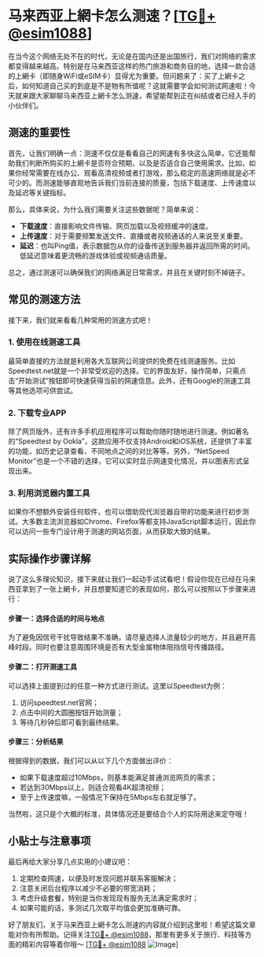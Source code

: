 # 马来西亚上網卡怎么测速？[[TG💪+ @esim1088](https://t.me/s/esim1088)]

在当今这个网络无处不在的时代，无论是在国内还是出国旅行，我们对网络的需求都变得越来越高。特别是在马来西亚这样的热门旅游和商务目的地，选择一款合适的上網卡（即随身WiFi或eSIM卡）显得尤为重要。但问题来了：买了上網卡之后，如何知道自己买的到底是不是物有所值呢？这就需要学会如何测试网速啦！今天就来跟大家聊聊马来西亚上網卡怎么测速，希望能帮到正在纠结或者已经入手的小伙伴们。

## 测速的重要性

首先，让我们明确一点：测速不仅仅是看看自己的网速有多快这么简单，它还能帮助我们判断所购买的上網卡是否符合预期，以及是否适合自己使用需求。比如，如果你经常需要在线办公、观看高清视频或者打游戏，那么稳定的高速网络就是必不可少的。而测速能够直观地告诉我们当前连接的质量，包括下载速度、上传速度以及延迟等关键指标。

那么，具体来说，为什么我们需要关注这些数据呢？简单来说：

- **下载速度**：直接影响文件传输、网页加载以及视频缓冲的速度。
- **上传速度**：对于需要频繁发送文件、直播或者视频通话的人来说至关重要。
- **延迟**：也叫Ping值，表示数据包从你的设备传送到服务器并返回所需的时间。低延迟意味着更流畅的游戏体验或视频通话质量。

总之，通过测速可以确保我们的网络满足日常需求，并且在关键时刻不掉链子。

## 常见的测速方法

接下来，我们就来看看几种常用的测速方式吧！

### 1. 使用在线测速工具

最简单直接的方法就是利用各大互联网公司提供的免费在线测速服务。比如Speedtest.net就是一个非常受欢迎的选择。它的界面友好，操作简单，只需点击“开始测试”按钮即可快速获得当前的网速信息。此外，还有Google的测速工具等其他选项可供尝试。

### 2. 下载专业APP

除了网页版外，还有许多手机应用程序可以帮助你随时随地进行测速。例如著名的“Speedtest by Ookla”，这款应用不仅支持Android和iOS系统，还提供了丰富的功能，如历史记录查看、不同地点之间的对比等等。另外，“NetSpeed Monitor”也是一个不错的选择，它可以实时显示网速变化情况，并以图表形式呈现出来。

### 3. 利用浏览器内置工具

如果你不想额外安装任何软件，也可以借助现代浏览器自带的功能来进行初步测试。大多数主流浏览器如Chrome、Firefox等都支持JavaScript脚本运行，因此你可以访问一些专门设计用于测速的网站页面，从而获取大致的结果。

## 实际操作步骤详解

说了这么多理论知识，接下来就让我们一起动手试试看吧！假设你现在已经在马来西亚拿到了一张上網卡，并且想要知道它的表现如何，那么可以按照以下步骤来进行：

#### 步骤一：选择合适的时间与地点
为了避免因信号干扰导致结果不准确，请尽量选择人流量较少的地方，并且避开高峰时段。同时也要注意周围环境是否有大型金属物体阻挡信号传播路径。

#### 步骤二：打开测速工具
可以选择上面提到过的任意一种方式进行测试。这里以Speedtest为例：
1. 访问speedtest.net官网；
2. 点击中间的大圆圈按钮开始测量；
3. 等待几秒钟后即可看到最终结果。

#### 步骤三：分析结果
根据得到的数据，我们可以从以下几个方面做出评价：
- 如果下载速度超过10Mbps，则基本能满足普通浏览网页的需求；
- 若达到30Mbps以上，则适合观看4K超清视频；
- 至于上传速度嘛，一般情况下保持在5Mbps左右就足够了。

当然啦，这只是个大概的标准，具体情况还是要结合个人的实际用途来定夺哦！

## 小贴士与注意事项

最后再给大家分享几点实用的小建议吧：
1. 定期检查网速，以便及时发现问题并联系客服解决；
2. 注意关闭后台程序以减少不必要的带宽消耗；
3. 考虑升级套餐，特别是当你发现现有服务无法满足需求时；
4. 如果可能的话，多测试几次取平均值会更加准确可靠。

好了朋友们，关于马来西亚上網卡怎么测速的内容就介绍到这里啦！希望这篇文章能对你有所帮助。记得关注[TG💪+ @esim1088](https://t.me/s/esim1088)，那里有更多关于旅行、科技等方面的精彩内容等着你哦～ [[TG💪+ @esim1088](https://t.me/s/esim1088) ![Image](https://i.postimg.cc/4NQfJmqS/Snipaste-2025-05-13-00-14-12.png)]